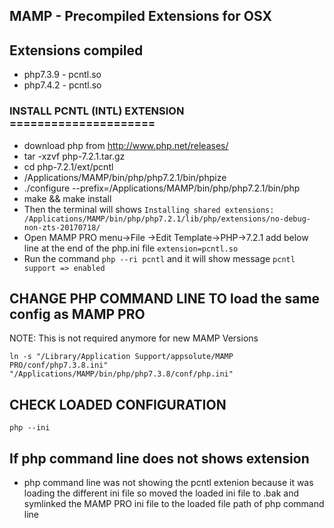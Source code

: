## MAMP - Precompiled Extensions for OSX

## Extensions compiled
* php7.3.9 - pcntl.so
* php7.4.2 - pcntl.so

### INSTALL PCNTL (INTL) EXTENSION =====================
* download php from http://www.php.net/releases/
* tar -xzvf php-7.2.1.tar.gz
* cd php-7.2.1/ext/pcntl
* /Applications/MAMP/bin/php/php7.2.1/bin/phpize
* ./configure --prefix=/Applications/MAMP/bin/php/php7.2.1/bin/php
* make && make install
* Then the terminal will shows `Installing shared extensions: /Applications/MAMP/bin/php/php7.2.1/lib/php/extensions/no-debug-non-zts-20170718/`
* Open MAMP PRO menu->File ->Edit Template->PHP->7.2.1 add below line at the end of the php.ini file `extension=pcntl.so`
* Run the command `php --ri pcntl`
 and it will show message `pcntl support => enabled`

## CHANGE PHP COMMAND LINE TO load the same config as MAMP PRO
NOTE: This is not required anymore for new MAMP Versions
```
ln -s "/Library/Application Support/appsolute/MAMP PRO/conf/php7.3.8.ini" "/Applications/MAMP/bin/php/php7.3.8/conf/php.ini"
```

## CHECK LOADED CONFIGURATION
```
php --ini
```

## If php command line does not shows extension
* php command line was not showing the pcntl extenion because it was loading the different ini file so moved the loaded ini file to .bak and symlinked the MAMP PRO ini file to the loaded file path of php command line